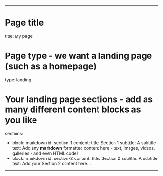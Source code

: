 <!-- ---
# An instance of the Portfolio widget.
# Documentation: https://wowchemy.com/docs/page-builder/
widget: portfolio

# This file represents a page section.
headless: true

# Order that this section appears on the page.
weight: 10

#title: Projects
#subtitle: ''

content:
  # Page type to display. E.g. project.
  page_type: landing

  # Default filter index (e.g. 0 corresponds to the first `filter_button` instance below).
  filter_default: 0

  # Filter toolbar (optional).
  # Add or remove as many filters (`filter_button` instances) as you like.
  # To show all items, set `tag` to "*".
  # To filter by a specific tag, set `tag` to an existing tag name.
  # To remove the toolbar, delete the entire `filter_button` block.
  filter_button:
  - name: AI Computing Cyberinfrastructure
    tag: AI Computing Cyberinfrastructure
  # - name: TinyML
  #  tag: TinyML
  #- name: Federated Learning
  #  tag: Federated Learning
  #- name: Blockchain
  #  tag: Blockchain
  #- name: Smart City
  #  tag: Smart City
  #- name: Smart Healthcare
  #  tag: Smart Healthcare
  - name: Foundation Model & AIGC
    tag: Foundation Model
  - name: AI for Science
    tag: AI for Science
  - name: Trustworthy AI
    tag: Trustworthy AI
  - name: Edge AI Application
    tag: Edge AI Application
  - name: Federated Learning
    tag: FL
  - name: Others
      tag: Others
  

  

design:
  # Choose how many columns the section has. Valid values: '1' or '2'.
  columns: '1'

  # Toggle between the various page layout types.
  #   1 = List
  #   2 = Compact
  #   3 = Card
  #   5 = Showcase
  view: 5

  # For Showcase view, flip alternate rows?
  flip_alt_rows: true
--- -->


---
# Page title
title: My page
# Page type - we want a landing page (such as a homepage)
type: landing

# Your landing page sections - add as many different content blocks as you like
sections:
  - block: markdown
    id: section-1
    content:
      title: Section 1
      subtitle: A subtitle
      text: Add any **markdown** formatted content here - text, images, videos, galleries - and even HTML code!
  - block: markdown
    id: section-2
    content:
      title: Section 2
      subtitle: A subtitle
      text: Add your Section 2 content here...
---